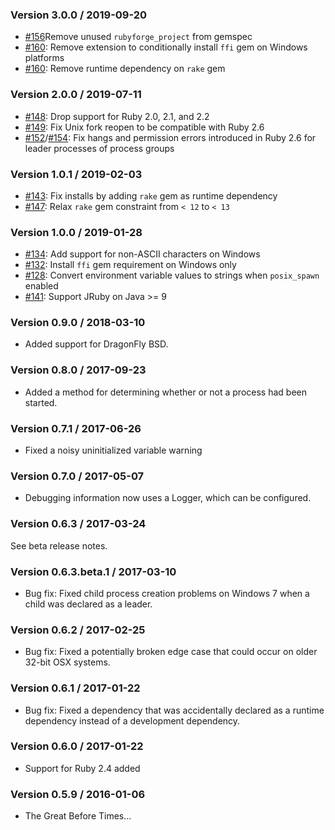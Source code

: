 ### Version 3.0.0 / 2019-09-20

* [#156](https://github.com/enkessler/childprocess/pull/156)Remove unused `rubyforge_project` from gemspec
* [#160](https://github.com/enkessler/childprocess/pull/160): Remove extension to conditionally install `ffi` gem on Windows platforms
* [#160](https://github.com/enkessler/childprocess/pull/160): Remove runtime dependency on `rake` gem

### Version 2.0.0 / 2019-07-11

* [#148](https://github.com/enkessler/childprocess/pull/148): Drop support for Ruby 2.0, 2.1, and 2.2
* [#149](https://github.com/enkessler/childprocess/pull/149): Fix Unix fork reopen to be compatible with Ruby 2.6
* [#152](https://github.com/enkessler/childprocess/pull/152)/[#154](https://github.com/enkessler/childprocess/pull/154): Fix hangs and permission errors introduced in Ruby 2.6 for leader processes of process groups

### Version 1.0.1 / 2019-02-03

* [#143](https://github.com/enkessler/childprocess/pull/144): Fix installs by adding `rake` gem as runtime dependency
* [#147](https://github.com/enkessler/childprocess/pull/147): Relax `rake` gem constraint from `< 12` to `< 13`

### Version 1.0.0 / 2019-01-28

* [#134](https://github.com/enkessler/childprocess/pull/134): Add support for non-ASCII characters on Windows
* [#132](https://github.com/enkessler/childprocess/pull/132): Install `ffi` gem requirement on Windows only
* [#128](https://github.com/enkessler/childprocess/issues/128): Convert environment variable values to strings when `posix_spawn` enabled
* [#141](https://github.com/enkessler/childprocess/pull/141): Support JRuby on Java >= 9

### Version 0.9.0 / 2018-03-10

* Added support for DragonFly BSD.


### Version 0.8.0 / 2017-09-23

* Added a method for determining whether or not a process had been started.


### Version 0.7.1 / 2017-06-26

* Fixed a noisy uninitialized variable warning


### Version 0.7.0 / 2017-05-07

* Debugging information now uses a Logger, which can be configured.


### Version 0.6.3 / 2017-03-24

See beta release notes.


### Version 0.6.3.beta.1 / 2017-03-10

* Bug fix: Fixed child process creation problems on Windows 7 when a child was declared as a leader.


### Version 0.6.2 / 2017-02-25

* Bug fix: Fixed a potentially broken edge case that could occur on older 32-bit OSX systems.


### Version 0.6.1 / 2017-01-22

* Bug fix: Fixed a dependency that was accidentally declared as a runtime
  dependency instead of a development dependency.


### Version 0.6.0 / 2017-01-22

* Support for Ruby 2.4 added


### Version 0.5.9 / 2016-01-06

* The Great Before Times...

